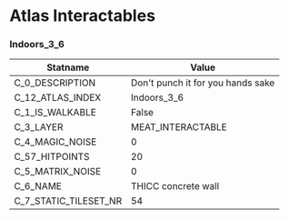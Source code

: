 

# Atlas Interactables





### Indoors_3_6
| Statname | Value | 
|  --  |  --  | 
| C_0_DESCRIPTION | Don't punch it for you hands sake | 
| C_12_ATLAS_INDEX | Indoors_3_6 | 
| C_1_IS_WALKABLE | False | 
| C_3_LAYER | MEAT_INTERACTABLE | 
| C_4_MAGIC_NOISE | 0 | 
| C_57_HITPOINTS | 20 | 
| C_5_MATRIX_NOISE | 0 | 
| C_6_NAME | THICC concrete wall | 
| C_7_STATIC_TILESET_NR | 54 | 

